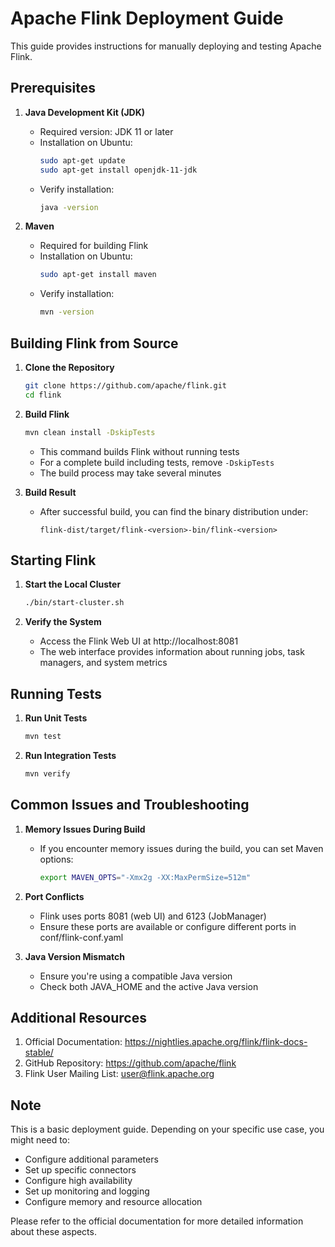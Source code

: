 # Apache Flink Deployment Guide

This guide provides instructions for manually deploying and testing Apache Flink.

## Prerequisites

1. **Java Development Kit (JDK)**
   - Required version: JDK 11 or later
   - Installation on Ubuntu:
     ```bash
     sudo apt-get update
     sudo apt-get install openjdk-11-jdk
     ```
   - Verify installation:
     ```bash
     java -version
     ```

2. **Maven**
   - Required for building Flink
   - Installation on Ubuntu:
     ```bash
     sudo apt-get install maven
     ```
   - Verify installation:
     ```bash
     mvn -version
     ```

## Building Flink from Source

1. **Clone the Repository**
   ```bash
   git clone https://github.com/apache/flink.git
   cd flink
   ```

2. **Build Flink**
   ```bash
   mvn clean install -DskipTests
   ```
   - This command builds Flink without running tests
   - For a complete build including tests, remove `-DskipTests`
   - The build process may take several minutes

3. **Build Result**
   - After successful build, you can find the binary distribution under:
     ```
     flink-dist/target/flink-<version>-bin/flink-<version>
     ```

## Starting Flink

1. **Start the Local Cluster**
   ```bash
   ./bin/start-cluster.sh
   ```

2. **Verify the System**
   - Access the Flink Web UI at http://localhost:8081
   - The web interface provides information about running jobs, task managers, and system metrics

## Running Tests

1. **Run Unit Tests**
   ```bash
   mvn test
   ```

2. **Run Integration Tests**
   ```bash
   mvn verify
   ```

## Common Issues and Troubleshooting

1. **Memory Issues During Build**
   - If you encounter memory issues during the build, you can set Maven options:
     ```bash
     export MAVEN_OPTS="-Xmx2g -XX:MaxPermSize=512m"
     ```

2. **Port Conflicts**
   - Flink uses ports 8081 (web UI) and 6123 (JobManager)
   - Ensure these ports are available or configure different ports in conf/flink-conf.yaml

3. **Java Version Mismatch**
   - Ensure you're using a compatible Java version
   - Check both JAVA_HOME and the active Java version

## Additional Resources

1. Official Documentation: https://nightlies.apache.org/flink/flink-docs-stable/
2. GitHub Repository: https://github.com/apache/flink
3. Flink User Mailing List: user@flink.apache.org

## Note
This is a basic deployment guide. Depending on your specific use case, you might need to:
- Configure additional parameters
- Set up specific connectors
- Configure high availability
- Set up monitoring and logging
- Configure memory and resource allocation

Please refer to the official documentation for more detailed information about these aspects.